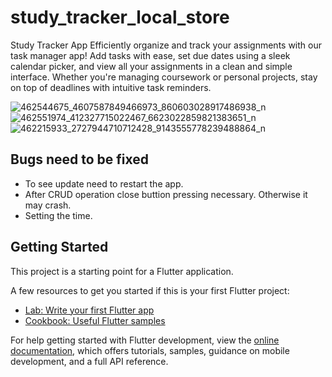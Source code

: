 # study_tracker_local_store

Study Tracker App
Efficiently organize and track your assignments with our task manager app! Add tasks with ease, set due dates using a sleek calendar picker, and view all your assignments in a clean and simple interface. Whether you're managing coursework or personal projects, stay on top of deadlines with intuitive task reminders. 

![462544675_4607587849466973_860603028917486938_n](https://github.com/user-attachments/assets/875a9c8d-b990-4292-a2b6-c81159439efd) ![462551974_412327715022467_6623022859821383651_n](https://github.com/user-attachments/assets/75cbbd6c-9105-4caa-bcc5-80642eae4770) ![462215933_2727944710712428_9143555778239488864_n](https://github.com/user-attachments/assets/3fa38fed-6c24-4544-a27d-f2f999dec43f)

## Bugs need to be fixed
* To see update need to restart the app.
* After CRUD operation close buttion pressing necessary. Otherwise it may crash.
* Setting the time.

## Getting Started

This project is a starting point for a Flutter application.

A few resources to get you started if this is your first Flutter project:

- [Lab: Write your first Flutter app](https://docs.flutter.dev/get-started/codelab)
- [Cookbook: Useful Flutter samples](https://docs.flutter.dev/cookbook)

For help getting started with Flutter development, view the
[online documentation](https://docs.flutter.dev/), which offers tutorials,
samples, guidance on mobile development, and a full API reference.

